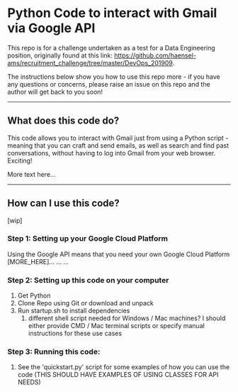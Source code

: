 # Python Code to interact with Gmail via Google API
This repo is for a challenge undertaken as a test for a Data Engineering position, originally found at this link: https://github.com/haensel-ams/recruitment_challenge/tree/master/DevOps_201909.

The instructions below show you how to use this repo more - if you have any questions or concerns, please raise an issue on this repo and the author will get back to you soon!

---

## What does this code do?
This code allows you to interact with Gmail just from using a Python script - meaning that you can craft and send emails, as well as search and find past conversations, without having to log into Gmail from your web browser. Exciting!

More text here...

---

## How can I use this code?
[wip]

### Step 1: Setting up your Google Cloud Platform
Using the Google API means that you need your own Google Cloud Platform [MORE_HERE]...
...
...

### Step 2: Setting up this code on your computer
1. Get Python
2. Clone Repo using Git or download and unpack
3. Run startup.sh to install dependencies
   1. different shell script needed for Windows / Mac machines? I should either provide CMD / Mac terminal scripts or specify manual instructions for these use cases


### Step 3: Running this code:
1. See the 'quickstart.py' script for some examples of how you can use the code (THIS SHOULD HAVE EXAMPLES OF USING CLASSES FOR API NEEDS)
